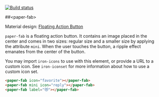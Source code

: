 [![Build status](https://travis-ci.org/PolymerElements/paper-fab.svg?branch=master)](https://travis-ci.org/PolymerElements/paper-fab)

##&lt;paper-fab&gt;

Material design: [Floating Action Button](https://www.google.com/design/spec/components/buttons-floating-action-button.html)

`paper-fab` is a floating action button. It contains an image placed in the center and
comes in two sizes: regular size and a smaller size by applying the attribute `mini`. When
the user touches the button, a ripple effect emanates from the center of the button.

You may import `iron-icons` to use with this element, or provide a URL to a custom icon.
See `iron-iconset` for more information about how to use a custom icon set.

<!---
```
<custom-element-demo>
  <template>
    <script src="../webcomponentsjs/webcomponents-lite.js"></script>
    <link rel="import" href="paper-fab.html">
    <link rel="import" href="../iron-icons/iron-icons.html">
    <style is="custom-style">
      paper-fab {
        display: inline-block;
        margin: 8px;
      }
      
      paper-fab[mini] {
        --paper-fab-background: #FF5722;
      }
      
      paper-fab[label] {
        font-size: 20px;
        --paper-fab-background: #8baf27;
      }
      
      .container {
        display: flex;
        align-items: center;
      }
    </style>
    <div class="container">
      <next-code-block></next-code-block>
    </div>
  </template>
</custom-element-demo>
```
-->
```html
<paper-fab icon="favorite"></paper-fab>
<paper-fab mini icon="reply"></paper-fab>
<paper-fab label="😻"></paper-fab>
```

